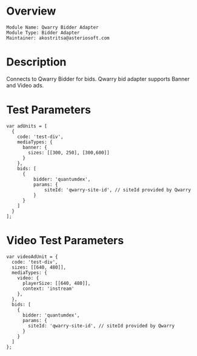 # Overview

```
Module Name: Qwarry Bidder Adapter
Module Type: Bidder Adapter
Maintainer: akostritsa@asteriosoft.com
```

# Description

Connects to Qwarry Bidder for bids.
Qwarry bid adapter supports Banner and Video ads.

# Test Parameters
```
var adUnits = [
  {
    code: 'test-div',
    mediaTypes: {
      banner: {
        sizes: [[300, 250], [300,600]]
      }
    },
    bids: [
      {
          bidder: 'quantumdex',
          params: {
              siteId: 'qwarry-site-id', // siteId provided by Qwarry
          }
      }
    ]
  }
];
```

# Video Test Parameters
```
var videoAdUnit = {
  code: 'test-div',
  sizes: [[640, 480]],
  mediaTypes: {
    video: {
      playerSize: [[640, 480]],
      context: 'instream'
    },
  },
  bids: [
    {
      bidder: 'quantumdex',
      params: {
        siteId: 'qwarry-site-id', // siteId provided by Qwarry
      }
    }
  ]
};
```
